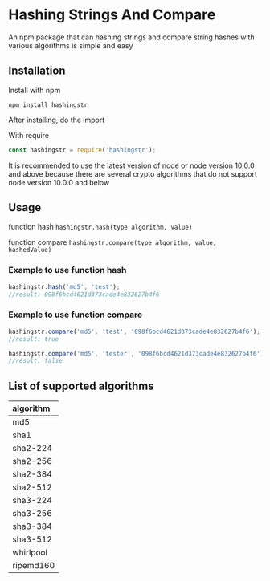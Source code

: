 # Hashing Strings And Compare

An npm package that can hashing strings and compare string hashes with various algorithms is simple and easy

## Installation
Install with npm
```console
npm install hashingstr
```

After installing, do the import

With require
```javascript
const hashingstr = require('hashingstr');
```

It is recommended to use the latest version of node or node version 10.0.0 and above because there are several crypto algorithms that do not support node version 10.0.0 and below

## Usage

function hash `hashingstr.hash(type algorithm, value)`

function compare `hashingstr.compare(type algorithm, value, hashedValue)`

### Example to use function hash
```javascript
hashingstr.hash('md5', 'test');
//result: 098f6bcd4621d373cade4e832627b4f6
```

### Example to use function compare
```javascript
hashingstr.compare('md5', 'test', '098f6bcd4621d373cade4e832627b4f6');
//result: true

hashingstr.compare('md5', 'tester', '098f6bcd4621d373cade4e832627b4f6');
//result: false
```

## List of supported algorithms
| algorithm |
| :-------- |
| md5 |
| sha1 |
| sha2-224 |
| sha2-256 |
| sha2-384 |
| sha2-512 |
| sha3-224 |
| sha3-256 |
| sha3-384 |
| sha3-512 |
| whirlpool |
| ripemd160 |
